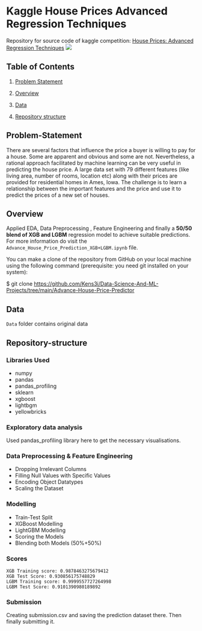 # Kaggle House Prices Advanced Regression Techniques

Repository for source code of kaggle competition: [House Prices: Advanced Regression Techniques](https://www.kaggle.com/c/house-prices-advanced-regression-techniques)
![](https://storage.googleapis.com/kaggle-competitions/kaggle/5407/media/housesbanner.png)


## Table of Contents

1. [Problem Statement](#Problem-Statement)

2. [Overview](#Overview)

3. [Data](#Data)

4. [Repository structure](#Repository-structure)


## Problem-Statement

There are several factors that influence the price a buyer is willing to pay for a house. Some are apparent and obvious and some are not. Nevertheless, a rational approach facilitated by machine learning can be very useful in predicting the house price. A large data set with 79 different features (like living area, number of rooms, location etc) along with their prices are provided for residential homes in Ames, Iowa. The challenge is to learn a relationship between the important features and the price and use it to predict the prices of a new set of houses.


## Overview
Applied EDA, Data Preprocessing , Feature Engineering and finally a **50/50 blend of XGB and LGBM** regression model to achieve suitable predictions. For more information do visit the `Advance_House_Price_Prediction_XGB+LGBM.ipynb` file.

You can make a clone of the repository from GitHub on your local machine using the following command (prerequisite: you need git installed on your system):

$ git clone https://github.com/Kens3i/Data-Science-And-ML-Projects/tree/main/Advance-House-Price-Predictor

## Data

`Data` folder contains original data

## Repository-structure

### Libraries Used

 - numpy
 - pandas
 - pandas_profiling
 - sklearn
 - xgboost
 - lightbgm
 - yellowbricks

### Exploratory data analysis
Used pandas_profiling library here to get the necessary visualisations.

### Data Preprocessing & Feature Engineering

 - Dropping Irrelevant Columns
 - Filling Null Values with Specific Values
 - Encoding Object Datatypes
 - Scaling the Dataset

### Modelling

 - Train-Test Split
- XGBoost Modelling
- LightGBM Modelling
- Scoring the Models
- Blending both Models (50%+50%)
### Scores
``XGB Training score: 0.9878463275679412 ``
<br/>
``XGB Test Score: 0.930856175748829``
<br/>
``LGBM Training score: 0.9999557727264998``
<br/>
``LGBM Test Score: 0.9101390980189892``

### Submission
Creating submission.csv and saving the prediction dataset there. Then finally submitting it.
